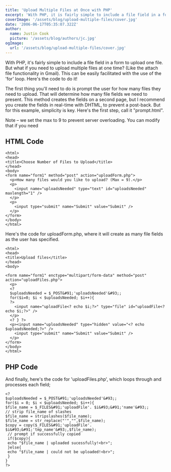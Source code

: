 ```yaml
---
title: 'Upload Multiple Files at Once with PHP'
excerpt: 'With PHP, it is fairly simple to include a file field in a form to upload one file. But what if you need to upload multiple files at one time?'
coverImage: '/assets/blog/upload-multiple-files/cover.jpg'
date: '2006-06-17T05:35:07.322Z'
author:
  name: Justin Cook
  picture: '/assets/blog/authors/jc.jpg'
ogImage:
  url: '/assets/blog/upload-multiple-files/cover.jpg'
---
```


With PHP, it's fairly simple to include a file field in a form to upload one file. But what if you need to upload multiple files at one time? (Like the attach file functionality in Gmail). This can be easily facilitated with the use of the 'for' loop. Here's the code to do it!

The first thing you'll need to do is prompt the user for how many files they need to upload. That will determine how many file fields we need to present. This method creates the fields on a second page, but I recommend you create the fields in real-time with DHTML, to prevent a post-back. But for this example, simplicity is key. Here's the first step, call it "prompt.html".

Note – we set the max to 9 to prevent server overloading. You can modify that if you need

## HTML Code

```
<html>
<head>
<title>Choose Number of Files to Upload</title>
</head>
<body>
<form name="form1" method="post" action="uploadForm.php">
  <p>How many files would you like to upload? (Max = 9).</p>
  <p>
    <input name="uploadsNeeded" type="text" id="uploadsNeeded" maxlength="1" />
  </p>
  <p>
    <input type="submit" name="Submit" value="Submit" />
  </p>
</form>
</body>
</html>
```
Here's the code for uploadForm.php, where it will create as many file fields as the user has specified.

```
<html>
<head>
<title>Upload files</title>
</head>
<body>

<form name="form1" enctype="multipart/form-data" method="post" action="uploadFiles.php">
  <p>
  <?
  $uploadsNeeded = $_POST&#91;'uploadsNeeded'&#93;;
  for($i=0; $i < $uploadsNeeded; $i++){
  ?>
    <input name="uploadFile<? echo $i;?>" type="file" id="uploadFile<? echo $i;?>" />
  </p>
  <? } ?>
  <p><input name="uploadsNeeded" type="hidden" value="<? echo $uploadsNeeded;?>" />
    <input type="submit" name="Submit" value="Submit" />
  </p>
</form>
</body>
</html>
```

## PHP Code

And finally, here's the code for 'uploadFiles.php', which loops through and processes each field;

```
<?
$uploadsNeeded = $_POST&#91;'uploadsNeeded'&#93;;
for($i = 0; $i < $uploadsNeeded; $i++){
$file_name = $_FILES&#91;'uploadFile'. $i&#93;&#91;'name'&#93;;
// strip file_name of slashes
$file_name = stripslashes($file_name);
$file_name = str_replace("'","",$file_name);
$copy = copy($_FILES&#91;'uploadFile'. $i&#93;&#91;'tmp_name'&#93;,$file_name);
 // prompt if successfully copied
 if($copy){
 echo "$file_name | uploaded sucessfully!<br>";
 }else{
 echo "$file_name | could not be uploaded!<br>";
 }
}
?>
```